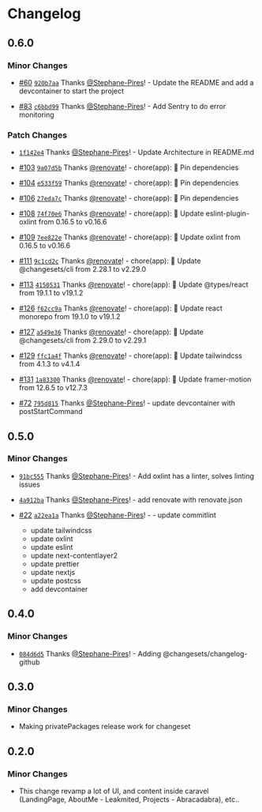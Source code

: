# Changelog

## 0.6.0

### Minor Changes

- [#60](https://github.com/Stephane-Pires/caravel/pull/60) [`920b7aa`](https://github.com/Stephane-Pires/caravel/commit/920b7aaa3b8776a7b6a151bcb6a791a1fc3549ff) Thanks [@Stephane-Pires](https://github.com/Stephane-Pires)! - Update the README and add a devcontainer to start the project

- [#83](https://github.com/Stephane-Pires/caravel/pull/83) [`c6bbd99`](https://github.com/Stephane-Pires/caravel/commit/c6bbd995eb8797630117d241ddc79daa1c9f25a6) Thanks [@Stephane-Pires](https://github.com/Stephane-Pires)! - Add Sentry to do error monitoring

### Patch Changes

- [`1f142e4`](https://github.com/Stephane-Pires/caravel/commit/1f142e4a702ae5cbc725598f9bbeeb77d77f6835) Thanks [@Stephane-Pires](https://github.com/Stephane-Pires)! - Update Architecture in README.md

- [#103](https://github.com/Stephane-Pires/caravel/pull/103) [`9a07d5b`](https://github.com/Stephane-Pires/caravel/commit/9a07d5bf635f98f51cde0dc3e06b4d89a764b3df) Thanks [@renovate](https://github.com/apps/renovate)! - chore(app): 🧹 Pin dependencies

- [#104](https://github.com/Stephane-Pires/caravel/pull/104) [`e533f59`](https://github.com/Stephane-Pires/caravel/commit/e533f59cb05e9e0862e5bdd80231c69577d48c2a) Thanks [@renovate](https://github.com/apps/renovate)! - chore(app): 🧹 Pin dependencies

- [#106](https://github.com/Stephane-Pires/caravel/pull/106) [`27eda7c`](https://github.com/Stephane-Pires/caravel/commit/27eda7cf5f32438ed6c66ab9de9253da26c24294) Thanks [@renovate](https://github.com/apps/renovate)! - chore(app): 🧹 Pin dependencies

- [#108](https://github.com/Stephane-Pires/caravel/pull/108) [`74f70e6`](https://github.com/Stephane-Pires/caravel/commit/74f70e6cfce387e7b56d69ea8ed312592093b5b9) Thanks [@renovate](https://github.com/apps/renovate)! - chore(app): 🧹 Update eslint-plugin-oxlint from 0.16.5 to v0.16.6

- [#109](https://github.com/Stephane-Pires/caravel/pull/109) [`7ee822e`](https://github.com/Stephane-Pires/caravel/commit/7ee822e6365d76748eaea910c48c6c1a609edcb4) Thanks [@renovate](https://github.com/apps/renovate)! - chore(app): 🧹 Update oxlint from 0.16.5 to v0.16.6

- [#111](https://github.com/Stephane-Pires/caravel/pull/111) [`9c1cd2c`](https://github.com/Stephane-Pires/caravel/commit/9c1cd2c5c1bd16263f6f701a4686ca6e7bb29a56) Thanks [@renovate](https://github.com/apps/renovate)! - chore(app): 🧹 Update @changesets/cli from 2.28.1 to v2.29.0

- [#113](https://github.com/Stephane-Pires/caravel/pull/113) [`4150531`](https://github.com/Stephane-Pires/caravel/commit/4150531fd56d17717558b22d1712b8705be0c15d) Thanks [@renovate](https://github.com/apps/renovate)! - chore(app): 🧹 Update @types/react from 19.1.1 to v19.1.2

- [#126](https://github.com/Stephane-Pires/caravel/pull/126) [`f62cc9a`](https://github.com/Stephane-Pires/caravel/commit/f62cc9a2263c45d74cbfb8510f365d9d0d40653d) Thanks [@renovate](https://github.com/apps/renovate)! - chore(app): 🧹 Update react monorepo from 19.1.0 to v19.1.2

- [#127](https://github.com/Stephane-Pires/caravel/pull/127) [`a549e36`](https://github.com/Stephane-Pires/caravel/commit/a549e36842912eaaa04fa6ee0bc334e396b28e7d) Thanks [@renovate](https://github.com/apps/renovate)! - chore(app): 🧹 Update @changesets/cli from 2.29.0 to v2.29.1

- [#129](https://github.com/Stephane-Pires/caravel/pull/129) [`ffc1a4f`](https://github.com/Stephane-Pires/caravel/commit/ffc1a4f98a235e22067eaade324babffb17a4ede) Thanks [@renovate](https://github.com/apps/renovate)! - chore(app): 🧹 Update tailwindcss from 4.1.3 to v4.1.4

- [#131](https://github.com/Stephane-Pires/caravel/pull/131) [`1a83300`](https://github.com/Stephane-Pires/caravel/commit/1a83300e985076ed4d6f494a3cee2714695f4923) Thanks [@renovate](https://github.com/apps/renovate)! - chore(app): 🧹 Update framer-motion from 12.6.5 to v12.7.3

- [#72](https://github.com/Stephane-Pires/caravel/pull/72) [`795d815`](https://github.com/Stephane-Pires/caravel/commit/795d81547262bf435d2e991d5ca68632a1d6043b) Thanks [@Stephane-Pires](https://github.com/Stephane-Pires)! - update devcontainer with postStartCommand

## 0.5.0

### Minor Changes

- [`91bc555`](https://github.com/Stephane-Pires/caravel/commit/91bc555d35030ebb9116afa4b18847941b0f119c) Thanks [@Stephane-Pires](https://github.com/Stephane-Pires)! - Add oxlint has a linter, solves linting issues

- [`4a912ba`](https://github.com/Stephane-Pires/caravel/commit/4a912ba9ec3fbaca166f86b13e61744d0daa5f72) Thanks [@Stephane-Pires](https://github.com/Stephane-Pires)! - add renovate with renovate.json

- [#22](https://github.com/Stephane-Pires/caravel/pull/22) [`a22ea1a`](https://github.com/Stephane-Pires/caravel/commit/a22ea1a27f355f67fed4daea3c4904858cacfbef) Thanks [@Stephane-Pires](https://github.com/Stephane-Pires)! - - update commitlint
  - update tailwindcss
  - update oxlint
  - update eslint
  - update next-contentlayer2
  - update prettier
  - update nextjs
  - update postcss
  - add devcontainer

## 0.4.0

### Minor Changes

- [`084d6d5`](https://github.com/Stephane-Pires/caravel/commit/084d6d5fd19a7050ca03785bfd3c36861245dfbe) Thanks [@Stephane-Pires](https://github.com/Stephane-Pires)! - Adding @changesets/changelog-github

## 0.3.0

### Minor Changes

- Making privatePackages release work for changeset

## 0.2.0

### Minor Changes

- This change revamp a lot of UI, and content inside caravel (LandingPage, AboutMe - Leakmited, Projects - Abracadabra), etc..

